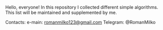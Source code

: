 Hello, everyone!
In this repository I collected different simple algorithms.
This list will be maintained and supplemented by me.

Contacts:
	 e-main: romanmilko123@gmail.com	Telegram: @RomanMilko

